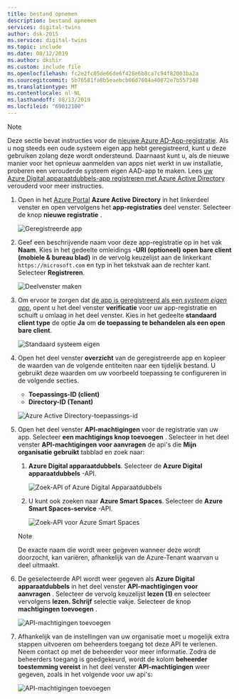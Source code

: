 ```yaml
---
title: bestand opnemen
description: bestand opnemen
services: digital-twins
author: dsk-2015
ms.service: digital-twins
ms.topic: include
ms.date: 08/12/2019
ms.author: dkshir
ms.custom: include file
ms.openlocfilehash: fc2e2fc05de66de6f428e6b8ca7c94f82003ba2a
ms.sourcegitcommit: 5b76581fa8b5eaebcb06d7604a40672e7b557348
ms.translationtype: MT
ms.contentlocale: nl-NL
ms.lasthandoff: 08/13/2019
ms.locfileid: "69012100"
---
```

>[!NOTE]
>Deze sectie bevat instructies voor de [nieuwe Azure AD-App-registratie](https://docs.microsoft.com/azure/active-directory/develop/quickstart-register-app). Als u nog steeds een oude systeem eigen app hebt geregistreerd, kunt u deze gebruiken zolang deze wordt ondersteund. Daarnaast kunt u, als de nieuwe manier voor het opnieuw aanmelden van apps niet werkt in uw installatie, proberen een verouderde systeem eigen AAD-app te maken. Lees [uw Azure Digital apparaatdubbels-app registreren met Azure Active Directory](../articles/digital-twins/how-to-use-legacy-aad.md) verouderd voor meer instructies. 

1. Open in het [Azure Portal](https://portal.azure.com) **Azure Active Directory** in het linkerdeel venster en open vervolgens het **app-registraties** deel venster. Selecteer de knop **nieuwe registratie** .

    ![Geregistreerde app](./media/digital-twins-permissions/aad-app-register.png)

1. Geef een beschrijvende naam voor deze app-registratie op in het vak **Naam**. Kies in het gedeelte omleidings **-URI (optioneel)** **open bare client (mobiele & bureau blad)** in de vervolg keuzelijst aan de linkerkant `https://microsoft.com` en typ in het tekstvak aan de rechter kant. Selecteer **Registreren**.

    ![Deelvenster maken](./media/digital-twins-permissions/aad-app-reg-create.png)

1. Om ervoor te zorgen dat [de app is geregistreerd als een *systeem eigen app*](https://docs.microsoft.com/azure/active-directory/develop/scenario-desktop-app-registration), opent u het deel venster **verificatie** voor uw app-registratie en schuift u omlaag in het deel venster. Kies in het gedeelte **standaard client type** de optie **Ja** om **de toepassing te behandelen als een open bare client**. 

    ![Standaard systeem eigen](./media/digital-twins-permissions/aad-app-default-native.png)

1.  Open het deel venster **overzicht** van de geregistreerde app en kopieer de waarden van de volgende entiteiten naar een tijdelijk bestand. U gebruikt deze waarden om uw voorbeeld toepassing te configureren in de volgende secties.

    - **Toepassings-ID (client)**
    - **Directory-ID (Tenant)**

    ![Azure Active Directory-toepassings-id](./media/digital-twins-permissions/aad-app-reg-app-id.png)

1. Open het deel venster **API-machtigingen** voor de registratie van uw app. Selecteer **een machtigings knop toevoegen** . Selecteer in het deel venster **API-machtigingen voor aanvragen** de api's die **Mijn organisatie gebruikt** tabblad en zoek naar:
    
    1. **Azure Digital apparaatdubbels**. Selecteer de **Azure Digital apparaatdubbels** -API.

        ![Zoek-API of Azure Digital Apparaatdubbels](./media/digital-twins-permissions/aad-aap-search-api-dt.png)

    1. U kunt ook zoeken naar **Azure Smart Spaces**. Selecteer de **Azure Smart Spaces-service** -API.

        ![Zoek-API voor Azure Smart Spaces](./media/digital-twins-permissions/aad-app-search-api.png)

    > [!NOTE]
    > De exacte naam die wordt weer gegeven wanneer deze wordt doorzocht, kan variëren, afhankelijk van de Azure-Tenant waarvan u deel uitmaakt.

1. De geselecteerde API wordt weer gegeven als **Azure Digital apparaatdubbels** in het deel venster **API-machtigingen voor aanvragen** . Selecteer de vervolg keuzelijst **lezen (1)** en selecteer vervolgens **lezen. Schrijf** selectie vakje. Selecteer de knop **machtigingen toevoegen** .

    ![API-machtigingen toevoegen](./media/digital-twins-permissions/aad-app-req-permissions.png)

1. Afhankelijk van de instellingen van uw organisatie moet u mogelijk extra stappen uitvoeren om beheerders toegang tot deze API te verlenen. Neem contact op met de beheerder voor meer informatie. Zodra de beheerders toegang is goedgekeurd, wordt de kolom **beheerder toestemming vereist** in het deel venster **API-machtigingen** weer gegeven, zoals in het volgende voor uw api's:

    ![API-machtigingen toevoegen](./media/digital-twins-permissions/aad-app-admin-consent.png)

